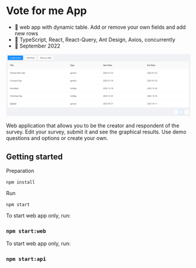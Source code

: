 # Vote for me App
   - :mega: web app with dynamic table. Add or remove your own fields and add new rows
   - :wrench: TypeScript, React, React-Query, Ant Design, Axios, concurrently
   - :date: September 2022
   
<p align="center">
    <img width="800px" src="https://raw.githubusercontent.com/wroclawianka/dynamic-table/main/assets/dynamic-table.png"/>
 </p>

Web application that allows you to be the creator and respondent of the survey. Edit your survey, submit it and see the graphical results. Use demo questions and options or create your own. 

## Getting started

Preparation
```
npm install
```

Run
```
npm start
```

To start web app only, run: 

### `npm start:web`

To start web app only, run: 

### `npm start:api`